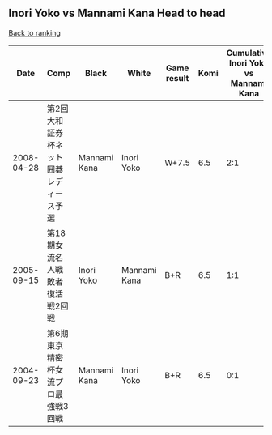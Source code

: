## Inori Yoko vs Mannami Kana Head to head

[Back to ranking](../../index.md)




| **Date** | **Comp** | **Black** | **White** | **Game result** | **Komi** | **Cumulative Inori Yoko vs Mannami Kana** | **Inori Yoko streak** | **Mannami Kana streak** | 
| --- | --- | --- | --- | --- | --- | --- | --- | --- |
| 2008-04-28 | 第2回大和証券杯ネット囲碁レディース予選 | Mannami Kana | Inori Yoko | W+7.5 | 6.5 | 2:1 | 2 | 0 | 
| 2005-09-15 | 第18期女流名人戦敗者復活戦2回戦 | Inori Yoko | Mannami Kana | B+R | 6.5 | 1:1 | 1 | 0 | 
| 2004-09-23 | 第6期東京精密杯女流プロ最強戦3回戦 | Mannami Kana | Inori Yoko | B+R | 6.5 | 0:1 | 0 | 1 |




